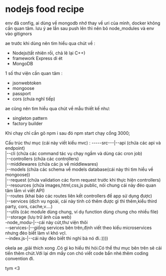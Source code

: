 # nodejs food recipe
env đã config, ai dùng về mongodb nhớ thay về uri của mình,
docker không cần quan tâm.
lưu ý ae lần sau push lên thì nên bỏ node_modules và env vào gitignors

ae trước khi dùng nên tìm hiểu qua chút về :
- Nodejs(tất nhiên rồi, chả lẽ lại C++)
- framework Express di ét
- MongoDB

1 số thư viện cần quan tâm :
- jsonwebtoken <br>
- mongoose
- passport
- cors
(chưa nghĩ tiếp)

ae cũng nên tìm hiểu qua chút về mẫu thiết kế như:
- singleton pattern
- factory builder

Khi chạy chỉ cần gõ npm i sau đó npm start chạy cổng 3000; <br>

Cấu trúc thư mục (cái này viết kiểu mvc) :
-----src---|--api (chứa các api và endpoint) <br>
           |--cli (chứa các command tác vụ chạy ngầm và dùng các cron job) <br>
           |--controllers (chứa các controllers) <br>
           |--middlewares (chứa các js về middlewares) <br>
           |--models (chứa các schema về models database(cái này thì tìm hiểu về mongoose)) <br>
           |--request (chứa validation các form request trước khi thực hiện controllers) <br>
           |--resources (chứa images,html,css,js public, nói chung cái này đéo quan tâm lắm vì viết API) <br>
           |--routes (khai báo các routes liên kết controllers để app sử dụng được) <br>
           |--services (dịch vụ ngoài, cái này tính có thêm được gì thì thêm,kiểu third party, cors, cache,v....) <br>
           |--utils (các module dùng chung, ví dụ function dùng chung cho nhiều file) <br>
           |--storage (lưu trữ ảnh của web) <br>
-node_modu-|--cái này cút,thư viện thôi <br>
--services-|--giống services bên trên,định viết theo kiểu microservices nhưng đéo biết làm vì khó vcl. <br>
--index.js-|--cái này đéo biết thì nghỉ bà nó đi.:)))) <br>

okela ae ,giải thích xong .Có gì ko hiểu thì hỏi.Có thể thư mục bên trên sẽ cải tiến thêm chút.Với lại dm mấy con chó viết code bẩn nhé.thêm coding convention đi. <br>

tym <3 <br>
